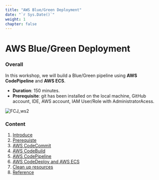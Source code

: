 ```yaml
---
title: "AWS Blue/Green Deployment"
date: "`r Sys.Date()`"
weight: 1
chapter: false
---
```


# AWS Blue/Green Deployment

### Overall

In this workshop, we will build a Blue/Green pipeline using **AWS CodePipeline** and **AWS ECS**.

- **Duration**: 150 minutes.
- **Prerequisite**: git has been installed on the local machine, GitHub account, IDE, AWS account, IAM User/Role with AdministratorAcess.

![FCJ_ws2](/FCJ-Workshop-2/images/1.introduce/aws.png)

### Content

1.  [Introduce](1-Introduce/)
2.  [Prerequiste](2-Prerequiste/)
3.  [AWS CodeCommit](3-codecommit/)
4.  [AWS CodeBuild](4-codebuild/)
5.  [AWS CodePipeline](5-codepipeline/)
6.  [AWS CodeDeploy and AWS ECS](6-codedeploy/)
7.  [Clean up resources](7-cleanup/)
8.  [Reference](8-ref/)

